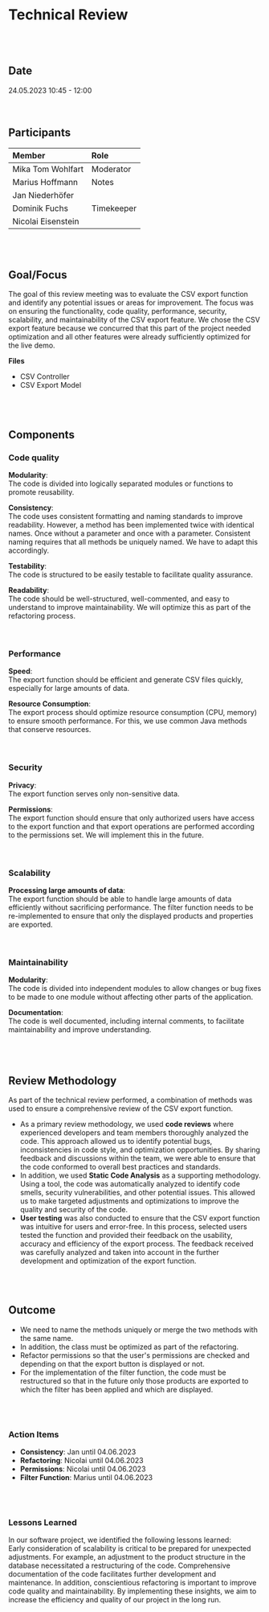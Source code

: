 # Technical Review
<br />  
<br />  

## Date
24.05.2023
10:45 - 12:00
<br />  
<br />  

## Participants
| Member             |      Role    |
|:-------------------|:-------------|
| Mika Tom Wohlfart  |  Moderator   |
| Marius Hoffmann    |    Notes     |
| Jan Niederhöfer    |              |
| Dominik Fuchs      | Timekeeper   |
| Nicolai Eisenstein |              |
<br />  
<br />  

## Goal/Focus
The goal of this review meeting was to evaluate the CSV export function and identify any potential issues or areas for improvement. The focus was on ensuring the functionality, code quality, performance, security, scalability, and maintainability of the CSV export feature.
We chose the CSV export feature because we concurred that this part of the project needed optimization and all other features were already sufficiently optimized for the live demo.

**Files**
- CSV Controller
- CSV Export Model
<br />  
<br />  

## Components
### Code quality
**Modularity**:  
The code is divided into logically separated modules or functions to promote reusability.  

**Consistency**:  
The code uses consistent formatting and naming standards to improve readability. However, a method has been implemented twice with identical names. Once without a parameter and once with a parameter. Consistent naming requires that all methods be uniquely named. We have to adapt this accordingly.  

**Testability**:  
The code is structured to be easily testable to facilitate quality assurance.  

**Readability**:  
The code should be well-structured, well-commented, and easy to understand to improve maintainability. We will optimize this as part of the refactoring process.
<br />  
<br />  

### Performance
**Speed**:  
The export function should be efficient and generate CSV files quickly, especially for large amounts of data.  

**Resource Consumption**:  
The export process should optimize resource consumption (CPU, memory) to ensure smooth performance. For this, we use common Java methods that conserve resources.
<br />  
<br />  

### Security
**Privacy**:  
The export function serves only non-sensitive data.  

**Permissions**:  
The export function should ensure that only authorized users have access to the export function and that export operations are performed according to the permissions set. We will implement this in the future.
<br />  
<br />  

### Scalability
**Processing large amounts of data**:  
The export function should be able to handle large amounts of data efficiently without sacrificing performance. The filter function needs to be re-implemented to ensure that only the displayed products and properties are exported.
<br />  
<br />  

### Maintainability
**Modularity**:  
The code is divided into independent modules to allow changes or bug fixes to be made to one module without affecting other parts of the application.  

**Documentation**:  
The code is well documented, including internal comments, to facilitate maintainability and improve understanding.  
<br />  
<br />  

## Review Methodology
As part of the technical review performed, a combination of methods was used to ensure a comprehensive review of the CSV export function.
- As a primary review methodology, we used **code reviews** where experienced developers and team members thoroughly analyzed the code. This approach allowed us to identify potential bugs, inconsistencies in code style, and optimization opportunities. By sharing feedback and discussions within the team, we were able to ensure that the code conformed to overall best practices and standards.  
- In addition, we used **Static Code Analysis** as a supporting methodology. Using a tool, the code was automatically analyzed to identify code smells, security vulnerabilities, and other potential issues. This allowed us to make targeted adjustments and optimizations to improve the quality and security of the code.  
- **User testing** was also conducted to ensure that the CSV export function was intuitive for users and error-free. In this process, selected users tested the function and provided their feedback on the usability, accuracy and efficiency of the export process. The feedback received was carefully analyzed and taken into account in the further development and optimization of the export function.  
<br />  
<br />  

## Outcome
- We need to name the methods uniquely or merge the two methods with the same name.  
- In addition, the class must be optimized as part of the refactoring.  
- Refactor permissions so that the user's permissions are checked and depending on that the export button is displayed or not.  
- For the implementation of the filter function, the code must be restructured so that in the future only those products are exported to which the filter has been applied and which are displayed.  
<br />  
<br />  

### Action Items
- **Consistency**: Jan until 04.06.2023
- **Refactoring**: Nicolai until 04.06.2023
- **Permissions**: Nicolai until 04.06.2023
- **Filter Function**: Marius until 04.06.2023
<br />  
<br />  

### Lessons Learned
In our software project, we identified the following lessons learned:  
Early consideration of scalability is critical to be prepared for unexpected adjustments. For example, an adjustment to the product structure in the database necessitated a restructuring of the code. Comprehensive documentation of the code facilitates further development and maintenance. In addition, conscientious refactoring is important to improve code quality and maintainability. By implementing these insights, we aim to increase the efficiency and quality of our project in the long run.

